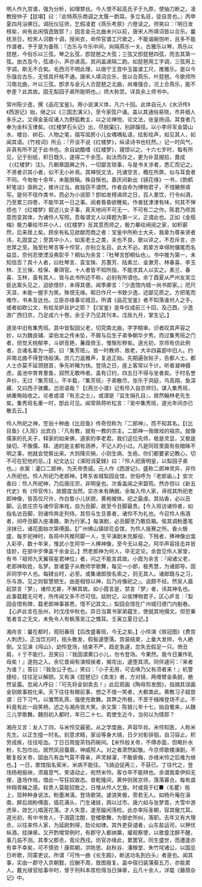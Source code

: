 <!-- { "loadSidebar": true } -->
明人作九宫谱，强为分析，如理棼丝。今人恨不起高氏子于九原，使抽刀断之。凌教授仲子【廷堪】曰：『此特燕乐商调之太簇一韵耳。多立名目，徒自苦也。』丙申夏四月浴佛日。谒阮仪征师，乞假凌君《燕乐考原》六卷读之。师笑曰：『明日发榜矣，尚有此闲情逸致耶？』因言金元北曲未兴以前，唐宋人所填词皆以合乐。曩抚浙日，检宋人词数十调，授尚衣，命伶官谱工尺歌之，不能谐婉悦听，且多不能作谱者。予于是为备陈：『古乐与今乐中间，尚隔燕乐一关。古雅乐以琴，燕乐以琵琶，今俗乐以三弦。琴之幺弦，卽琵琶之大弦；三弦又卽琵琶四弦，而去其第一弦。由古及今，弦递小，声亦递高。其间盖递隔二韵。如琵琶用工字调，三弦用上字调，斯无不合矣。毛西河不明此理，以唐宁王宫中玉笛谱工尺，推雅乐。是以今乐强合古乐，无怪其扞格不通。唐宋人填词合乐，皆以合燕乐、叶琵琶。今歌师所习南北曲，叶以三弦。卽求与金元人合琵琶之北曲，尚难强合，况上合燕乐，能不参差？此其故。固无梨园子弟所能明也。』师大称赏。详具余上师书中。

常州陈少逸，撰《品花宝鉴》。用小说演义体，凡六十回。此体自元人《水浒传》《西游记》始，继之以《三国志演义》，至今家弦户诵。盖以其通俗易晓，市井细人多乐之。又得金圣叹诸人为野狐教主，以之论禅悦、论文法，张皇扬诩。耳食者几奉为金科玉律矣。《红楼梦石头记》出，尽脱窠臼，别辟蹊径。以小李将军金碧山水、楼台、树石、人物之笔，描写闺房小儿女喁喁私语，绘影绘声，如见其人，如闻其语。《竹枝词》所云：『开谈不说《红楼梦》，纵读诗书也枉然。』记一时风气，非真有所不足于此书也。余自幼酷嗜《红楼梦》，寝馈以之。十六七岁时，每有所见，记于别纸，积日既久，遂得二千余签。拟汰而存之，更为补苴掇拾，葺成《〈红楼梦〉注》。凡朝章国典之外，一切鄙言琐事，与是书关涉者，悉汇而记之。不贤者识其小者，似不无小补焉。其禅悦文法，托诸空言，概在所屏。似与耳食者不同。今匆匆十余年，未能脱稿。殊自惭也。嘉庆间新出《镜花缘》一书，《韵鹤轩笔谈》亟称之，推许过当。故独窃不谓然。作者自命为博物君子，不惜獭祭填写。是何不径作类书，而必为小说耶？卽如发榜谒师之日，百人羣饮，行令纠酒，乃至累三四卷，不能毕其一日之事。阅者昏昏欲睡矣。作者犹津津有味，何其不惮烦也？《红楼梦》叙述儿女子事，真天地间不可无一、不可有二之作。陈君乃师其意而变其体，为诸伶人写照。吾每谓文人以择题为第一义，正谓此也。正如《金瓶梅》极力摹绘市井小人，《红楼梦》反其意而师之，极力摹绘阀阅之家，如积薪然，后来居上矣。顾余有私见欲献而商之者：宝鉴中所称士大夫，我辈为尊亲贤者讳，礼固宜之；至其中小人，如奚老土之类，夫也不良，歌以谇之，不忍斥言，亦忠厚之至。独至杜琴言等十伶官，亦别立名目。此大不必。若辈方幸得附骥尾而名益显，奈何忍使湮没弗彰乎？桐仙为余言：『杜琴言卽桐仙也』。书中推为第一，未知信否？其十人者，曰杜琴言、袁宝珠、苏蕙芳、陆素兰、金漱芳、林春喜、李玉林、王兰保、桂保、秦琪官。十人者皆不知所指，不能求其人以实之。素兰、春喜、玉林，虽有其人，皆与此书所述不称，必别有所谓也。余丁酉夏从严州友吴立臣达案头见之，迫欲借抄，未得其便。闻季卿言：『少逸馆内城一尚书郎家。』咫尺天涯，未能一握手为笑。殊恨无缘。暇日作尺一书致少逸，述鄙见质之。方把笔而难作，书未及达也。立臣亦缘事论城旦。所谓《品花宝鉴》者不知落谁何人之手。或者如欧公文，有蛟龙妒且护之耶？【《宝鉴》是年仅成前三十回，及己酉，少逸游广西归京，乃足成六十卷。余壬子乃见其刊本。戊辰九月，掌生记。】

道吴中旧有集秀班。其中皆梨园父老，切究南北曲，字字精审。识者叹其声容之妙，以为魏良辅、梁伯龙之传未坠，不屑与后生子弟争朝华夕秀。而过集秀班之门者，但觉夭桃郁李，斗妍竞艳，蒹葭倚玉，惟惭形秽矣。道光初，京师有仿此例者，合诸名辈为一部，曰『集芳班』。皆一时教师、故老，大半四喜部中旧人。约非南北曲不得登场般演。庶几力返雅声，复追正始。先期遍张帖子，告都人士。都人士亦莫不延颈翘首，争先听睹为快。登场之日，座上客常以千计。听者凝神摄虑，虽池中育育羣鱼，寂然无敢哗者。盖有订约，四五日不得与坐者矣。于时名誉声价，无过『集芳班』。不半载，『集芳班』子弟散尽。张乐于洞庭，鸟高翔，鱼深藏、又曰西子骇麋。岂诳语哉？【《燕兰小谱》记有伶入自京师归，谋入集秀班，纳重贿始收之。论者或谓『有志之士』，或谓是『监生捐孔目』，居然翰林老先生矣。集秀班名重一时，卽此可见。闻常熟蒋听松言：『吴中集秀班，道光年间亦已散去云。】

伶人所祀之神，笠翁十种曲《比目鱼》传奇但称为『二郎神』，而不知其名。【《比目鱼》《入班》出宾白：『凡有教，就有一教的宗主。二郎神一我做戏的祖宗。就像儒家的孔夫子，释家的如来佛，道家的李老君。我们这位先师，极是灵显，又极是操切。不像儒、释、道的是主都有涵养，不记人的小过。凡是同班里面有些暗昧不明之事，他就会觉察出来。大则降灾祸，小则生病、生疮。你们都要紧记教心，切不可在犯他的忌。』】纪文达公《滦阳消夏録》曰：『伶人祀唐明皇，以梨园子弟也。』余案：灌口二郎神，为天帝贵戚。元人作《西游记》，盛称二郎神灵异，非伶人所祀也。伶人所祀乃老郎神。【粤东省城梨园会馆，世俗呼为『老郎庙』。】安次香曰：伶人所祀神，乃后唐庄宗，非明皇也。次香盖闻之宋碧筠。然亦但以《新五代史》有《伶官传》，故臆度当然。实亦未有确据。余每入伶人家，谛视其所祀老郎神像，皆高仅尺许，作白晳小儿状貌，黄袍被体。祀之最虔。其拈香，必以丑脚。云昔庄宗与诸伶官串戏，自为丑脚，故至今丑脚最贵。【今入班访诸伶者，如指名访丑脚，则诸伶奔走列侍。其但与生旦善者，诸伶不为礼也。今召伶人侑酒者，间呼丑脚入座凑趣，斯为行家。】每演剧，必丑脚至乃敢启箱。俟其调粉墨笔涂抹已，诸花面始次第傅面。【广州佛山镇琼花会馆，为伶人报赛之所。香火极盛，每岁祀神时，各班中共推阿脚一人，生平演剧未充厮役、下贱者，捧神像出龛入彩亭，数十年来，惟武小生阿华一人捧神像，至今无以易之。阿华声容技击并皆佳妙，在部中岁俸盖千余金云。】然老郎神为何人，卒无定论。余尝见伶人家堂，有书『祖师九天翼宿星君神位』者，问之不能言其故。小霞为余言：『闻诸父老，老郎神耿姓，名梦。昔诸童子从教师学歌舞，每见一小郎，极秀慧，为诸郎导。固非同学中人也。每肄业时，必至。或集诸郎按名索之，则无其人。诸郎既与之习，乐与游。见之则智慧顿生。由是相惊以神，后乃肖像祀之』。说颇不经。然吴人晨起禁言『梦』，诸伶尤甚，不解其故。如小霞言是，禁言『梦』者，讳其神名也。此事载籍无可考，所传闻又多不尽可信。姑附记，以俟博物君子。区心庐言：『梨园会馆有碑，载老郎神事甚悉，惜不记其文。』梨园会馆在广州城归德门内魁巷。【心庐此言在岳州，时戊戌中秋也。异日当寓书家弟藴生，使就其地搨文。但恐秉笔者言之无文，未免令人有枫落吴江之慨耳。壬寅立夏日记。】

湘舟言：曩在都时，观阳春班【后改盛春班，今无之矣。】小伶演《铁冠图》《费宫人刺虎》。正当饮刃时，摇头散发，假髻遽堕落。宫装结束，上垂大发辫，令人絶倒。又见演《闯山》，幼伶登场，结束不严，趋走急遽，忽失去假足一只。倚丑肩，彳亍不能行。丑笑曰：『我固谓黄口小儿，勿令登场。今果然。我今日兼作乳母矣！』遂抱之入。余忆昔闻有演桓侯者，揭帘出，遽堕其须。同伴遽问：『来者为谁？』答曰：『我张公子也。』笑曰：『小子无用，可去唤乃父有须者来！』机警捷给，往往足以解颐。又有演《琵琶记》《卖发》者，方对镜，两缠臂金条脱，赩然呈露。忽闻人呼曰：『可先将金钏卖去！』此后观画《陶母剪发图》，指摘其误画金钏故事脱化来。天下往往有眼前事，想之不值一笑者，大都类此。黄教习子超尝谓：日下习气，以雏莺乳燕，强使充歌舞。其弊之所极，不至于襁褓登场不止。不料竟有此一段笑柄，述之与湘舟皆大笑。余又案：陈银儿年十七，始自蜀来，从魏三儿学歌舞。魏则初入都时，年已二十七。若使生近今，当何以为情耶？

湘舟又言：友人丁四，与米伶交最密。从之学度曲，声容毕肖。米伶知医，人称米先生。以正生擅一时名。刻意求精，家设等身大镜，日夕对影徘徊，自习容止。积劳成疾，往往呕血。丁日日周旋茶铛药碗间。【米伶般关帝，不傅赤面，但略扑水粉，扎包巾出。居然凤目蚕眉，神威照人。对之者肃然起敬。今京师歌楼演剧，不敢复般关帝，固由凡有血气莫不尊亲，声灵赫濯，不敢亵侮，亦缘米伶之后难为继也。】一日，歌馆指名索米，米病不能往。飞骑迫促再三，不获已。丁往代之，登场扬袍振袂，须眉意气，笑语动止，宛然米伶。客仓卒不能辨也。余谓我辈伊抑无俚，逢场作戏，借此一写狂奴故态。昔乾隆间，黄仲则居京师，落落寡合。每有虞仲翔青蝇之感。权贵人莫能招致之，日惟从伶人乞食。时或竟于红■〈毛瞿〉毺上，现种种身说法。粉墨淋漓，登场歌哭。谑浪笑傲，旁若无人。如杨升庵在滇南，醉后胡粉傅面，插花满头，门生诸妓，舆以过市。唐六如与张梦晋，大雪中游虎阜，效乞儿唱莲花落。才人失意，遂至踰闲荡检。此亦幸际圣朝，容其傲兀耳。道光初，有中书舍人，于酒筵沈酣，登楼歌舞，为御史所纠，落职。去年又有大理丞，以往来伶人家，为延尉刺得，劾论如律。其外吏获谴者，山东盐运司，以狎优纵酒，挂弹章。又开酌增常例时，有郡守入都纳粟，擢观察使，以歌童沈醉不醒，事几临不测。其季父郡丞，竟论西戍。坊官亦缘此，累罢官。同生盛世，而遭逢亦有幸不幸矣，可不慎欤！康熙朝，洪昉思、赵秋谷、潘稼堂、朱竹垞诸公，以国忌日听歌，同罣吏议。所谓『可怜一曲《长生殿》，断送功名到白头』者是也。闻其事，实由一郡守入京朝觐，应酬不周，致图报复。盖中宿归装蒲葵五万，亦能累人。戴光禄官给事中时，曾于刑科本库检得当日弹章，云凡十余人，详载《藤荫杂记》中。

